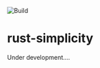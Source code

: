 ![Build](https://github.com/apoelstra/rust-simplicity/workflows/Continuous%20integration/badge.svg?branch=master)

# rust-simplicity
Under development....
